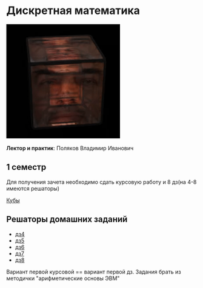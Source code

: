 # Дискретная математика
<img alt="Let's all love Lain!" src="https://github.com/Gastozavr/itmo/blob/main/pictures/dicrete.gif" width="300" height="300">

**Лектор и практик**: Поляков Владимир Иванович

## 1 семестр
Для получения зачета необходимо сдать курсовую работу и 8 дз(на 4-8 имеются решаторы)

[Кубы](https://t.me/+qO4dE84coBlkNDU6)
## Решаторы домашних заданий
- [дз4](https://205826.github.io/T2P/T2P_EDITOR.html?id=149999)
- [дз5](https://205826.github.io/T2P/T2P_EDITOR.html?id=149998)
- [дз6](https://205826.github.io/T2P/T2P_EDITOR.html?id=149997)
- [дз7](https://205826.github.io/T2P/T2P_EDITOR.html?id=149996)
- [дз8](https://205826.github.io/T2P/T2P_EDITOR.html?id=149995)

Вариант первой курсовой == вариант первой дз. Задания брать из методички "арифметические основы ЭВМ"
